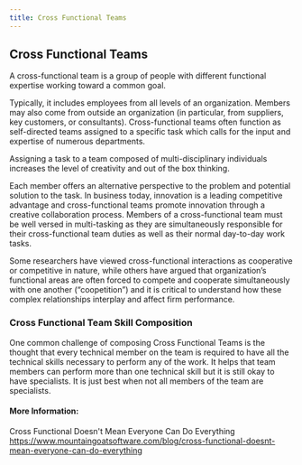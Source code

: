 ```yaml
---
title: Cross Functional Teams
---
```


## Cross Functional Teams

A cross-functional team is a group of people with different functional expertise working toward a common goal.

Typically, it includes employees from all levels of an organization. Members may also come from outside an organization (in particular, from suppliers, key customers, or consultants). Cross-functional teams often function as self-directed teams assigned to a specific task which calls for the input and expertise of numerous departments. 

Assigning a task to a team composed of multi-disciplinary individuals increases the level of creativity and out of the box thinking. 

Each member offers an alternative perspective to the problem and potential solution to the task. In business today, innovation is a leading competitive advantage and cross-functional teams promote innovation through a creative collaboration process. Members of a cross-functional team must be well versed in multi-tasking as they are simultaneously responsible for their cross-functional team duties as well as their normal day-to-day work tasks.

Some researchers have viewed cross-functional interactions as cooperative or competitive in nature, while others have argued that organization’s functional areas are often forced to compete and cooperate simultaneously with one another (“coopetition”) and it is critical to understand how these complex relationships interplay and affect firm performance.

### Cross Functional Team Skill Composition
One common challenge of composing Cross Functional Teams is the thought that every technical member on the team is required to have all the technical skills necessary to perform any of the work. It helps that team members can perform more than one technical skill but it is still okay to have specialists. It is just best when not all members of the team are specialists.   

#### More Information:
<!-- Please add any articles you think might be helpful to read before writing the article -->
Cross Functional Doesn't Mean Everyone Can Do Everything https://www.mountaingoatsoftware.com/blog/cross-functional-doesnt-mean-everyone-can-do-everything


